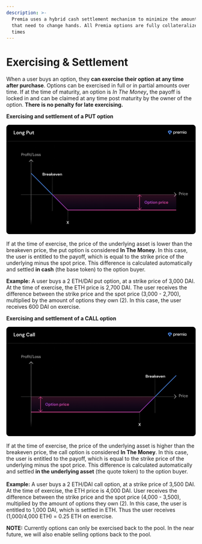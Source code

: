 ```yaml
---
description: >-
  Premia uses a hybrid cash settlement mechanism to minimize the amount of funds
  that need to change hands. All Premia options are fully collateralized at all
  times
---
```


# Exercising & Settlement

When a user buys an option, they **can exercise their option at any time after purchase**. Options can be exercised in full or in partial amounts over time. If at the time of maturity, an option is _In The Money_**,** the payoff is locked in and can be claimed at any time post maturity by the owner of the option. **There is no penalty for late exercising.**

**Exercising and settlement of a PUT option**

![Put options rise in value as the underlying tokens drops in value.](<../../.gitbook/assets/2.1 (2).png>)

If at the time of exercise, the price of the underlying asset is lower than the breakeven price, the put option is considered **In The Money**. In this case, the user is entitled to the payoff, which is equal to the strike price of the underlying minus the spot price. This difference is calculated automatically and settled **in cash** (the base token) to the option buyer.&#x20;

**Example:** A user buys a 2 ETH/DAI put option, at a strike price of 3,000 DAI. At the time of exercise, the ETH price is 2,700 DAI. The user receives the difference between the strike price and the spot price (3,000  - 2,700), multiplied by the amount of options they own (2). In this case, the user receives 600 DAI on exercise.

**Exercising and settlement of a CALL option**

![Call options rise in value as the underlying token price rises in value.](<../../.gitbook/assets/2.2 (2).png>)

If at the time of exercise, the price of the underlying asset is higher than the breakeven price, the call option is considered **In The Money**. In this case, the user is entitled to the payoff, which is equal to the strike price of the underlying minus the spot price. This difference is calculated automatically and settled **in the underlying asset** (the quote token) to the option buyer. \
\
**Example:** A user buys a 2 ETH/DAI call option, at a strike price of 3,500 DAI. At the time of exercise, the ETH price is 4,000 DAI. User receives the difference between the strike price and the spot price (4,000 - 3,500), multiplied by the amount of options they own (2). In this case, the user is entitled to 1,000 DAI, which is settled in ETH. Thus the user receives (1,000/4,000 ETH) = 0.25 ETH on exercise.

**NOTE:** Currently options can only be exercised back to the pool. In the near future, we will also enable selling options back to the pool.
